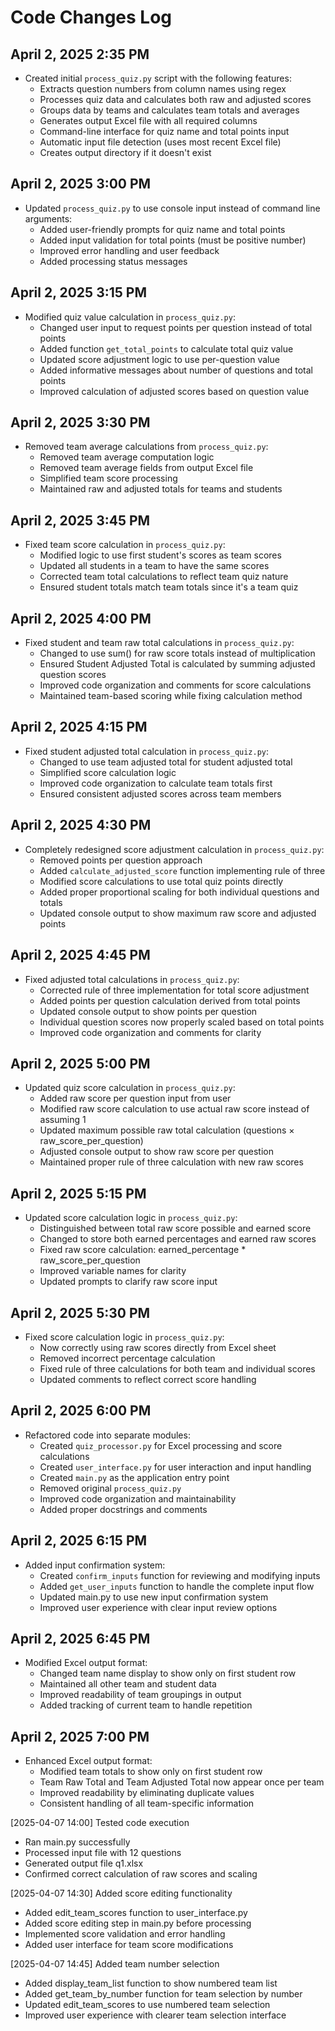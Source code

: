 # Code Changes Log

## April 2, 2025 2:35 PM
- Created initial `process_quiz.py` script with the following features:
  - Extracts question numbers from column names using regex
  - Processes quiz data and calculates both raw and adjusted scores
  - Groups data by teams and calculates team totals and averages
  - Generates output Excel file with all required columns
  - Command-line interface for quiz name and total points input
  - Automatic input file detection (uses most recent Excel file)
  - Creates output directory if it doesn't exist

## April 2, 2025 3:00 PM
- Updated `process_quiz.py` to use console input instead of command line arguments:
  - Added user-friendly prompts for quiz name and total points
  - Added input validation for total points (must be positive number)
  - Improved error handling and user feedback
  - Added processing status messages

## April 2, 2025 3:15 PM
- Modified quiz value calculation in `process_quiz.py`:
  - Changed user input to request points per question instead of total points
  - Added function `get_total_points` to calculate total quiz value
  - Updated score adjustment logic to use per-question value
  - Added informative messages about number of questions and total points
  - Improved calculation of adjusted scores based on question value

## April 2, 2025 3:30 PM
- Removed team average calculations from `process_quiz.py`:
  - Removed team average computation logic
  - Removed team average fields from output Excel file
  - Simplified team score processing
  - Maintained raw and adjusted totals for teams and students

## April 2, 2025 3:45 PM
- Fixed team score calculation in `process_quiz.py`:
  - Modified logic to use first student's scores as team scores
  - Updated all students in a team to have the same scores
  - Corrected team total calculations to reflect team quiz nature
  - Ensured student totals match team totals since it's a team quiz

## April 2, 2025 4:00 PM
- Fixed student and team raw total calculations in `process_quiz.py`:
  - Changed to use sum() for raw score totals instead of multiplication
  - Ensured Student Adjusted Total is calculated by summing adjusted question scores
  - Improved code organization and comments for score calculations
  - Maintained team-based scoring while fixing calculation method

## April 2, 2025 4:15 PM
- Fixed student adjusted total calculation in `process_quiz.py`:
  - Changed to use team adjusted total for student adjusted total
  - Simplified score calculation logic
  - Improved code organization to calculate team totals first
  - Ensured consistent adjusted scores across team members

## April 2, 2025 4:30 PM
- Completely redesigned score adjustment calculation in `process_quiz.py`:
  - Removed points per question approach
  - Added `calculate_adjusted_score` function implementing rule of three
  - Modified score calculations to use total quiz points directly
  - Added proper proportional scaling for both individual questions and totals
  - Updated console output to show maximum raw score and adjusted points

## April 2, 2025 4:45 PM
- Fixed adjusted total calculations in `process_quiz.py`:
  - Corrected rule of three implementation for total score adjustment
  - Added points per question calculation derived from total points
  - Updated console output to show points per question
  - Individual question scores now properly scaled based on total points
  - Improved code organization and comments for clarity

## April 2, 2025 5:00 PM
- Updated quiz score calculation in `process_quiz.py`:
  - Added raw score per question input from user
  - Modified raw score calculation to use actual raw score instead of assuming 1
  - Updated maximum possible raw total calculation (questions × raw_score_per_question)
  - Adjusted console output to show raw score per question
  - Maintained proper rule of three calculation with new raw scores

## April 2, 2025 5:15 PM
- Updated score calculation logic in `process_quiz.py`:
  - Distinguished between total raw score possible and earned score
  - Changed to store both earned percentages and earned raw scores
  - Fixed raw score calculation: earned_percentage * raw_score_per_question
  - Improved variable names for clarity
  - Updated prompts to clarify raw score input

## April 2, 2025 5:30 PM
- Fixed score calculation logic in `process_quiz.py`:
  - Now correctly using raw scores directly from Excel sheet
  - Removed incorrect percentage calculation
  - Fixed rule of three calculations for both team and individual scores
  - Updated comments to reflect correct score handling

## April 2, 2025 6:00 PM
- Refactored code into separate modules:
  - Created `quiz_processor.py` for Excel processing and score calculations
  - Created `user_interface.py` for user interaction and input handling
  - Created `main.py` as the application entry point
  - Removed original `process_quiz.py`
  - Improved code organization and maintainability
  - Added proper docstrings and comments

## April 2, 2025 6:15 PM
- Added input confirmation system:
  - Created `confirm_inputs` function for reviewing and modifying inputs
  - Added `get_user_inputs` function to handle the complete input flow
  - Updated main.py to use new input confirmation system
  - Improved user experience with clear input review options

## April 2, 2025 6:45 PM
- Modified Excel output format:
  - Changed team name display to show only on first student row
  - Maintained all other team and student data
  - Improved readability of team groupings in output
  - Added tracking of current team to handle repetition

## April 2, 2025 7:00 PM
- Enhanced Excel output format:
  - Modified team totals to show only on first student row
  - Team Raw Total and Team Adjusted Total now appear once per team
  - Improved readability by eliminating duplicate values
  - Consistent handling of all team-specific information

[2025-04-07 14:00] Tested code execution
- Ran main.py successfully
- Processed input file with 12 questions
- Generated output file q1.xlsx
- Confirmed correct calculation of raw scores and scaling

[2025-04-07 14:30] Added score editing functionality
- Added edit_team_scores function to user_interface.py
- Added score editing step in main.py before processing
- Implemented score validation and error handling
- Added user interface for team score modifications

[2025-04-07 14:45] Added team number selection
- Added display_team_list function to show numbered team list
- Added get_team_by_number function for team selection by number
- Updated edit_team_scores to use numbered team selection
- Improved user experience with clearer team selection interface